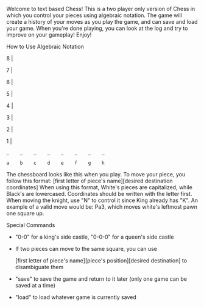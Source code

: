 Welcome to text based Chess! This is a two player only version of Chess in which you control your pieces using algebraic notation.
The game will create a history of your moves as you play the game, and can save and load your game. 
When you're done playing, you can look at the log and try to improve on your gameplay! Enjoy!

How to Use Algebraic Notation

8 |

7 |

6 |

5 |

4 |

3 |

2 |

1 |

    _    _    _    _    _    _    _    _
    
    a    b    c    d    e    f    g    h

The chessboard looks like this when you play. To move your piece, you follow this format:
[first letter of piece's name][desired destination coordinates]
When using this format, White's pieces are capitalized, while Black's are lowercased. 
Coordinates should be written with the letter first.
When moving the knight, use "N" to control it since King already has "K".
An example of a valid move would be: Pa3, which moves white's leftmost pawn one square up.

Special Commands
- "0-0" for a king's side castle, "0-0-0" for a queen's side castle
- If two pieces can move to the same square, you can use 

  [first letter of piece's name][piece's position][desired destination] 
  to disambiguate them
- "save" to save the game and return to it later (only one game can be saved at a time)
- "load" to load whatever game is currently saved
